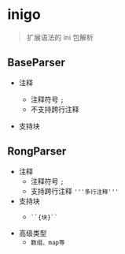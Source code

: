 # inigo

> 扩展语法的 ini 包解析





## BaseParser

- 注释

  - 注释符号 ``;`` 
  - 不支持跨行注释
- 支持块








## RongParser

- 注释
  - 注释符号 ``;`` 
  - 支持跨行注释 ``'''多行注释'''``
- 支持块
  - 	``{块}``
- 高级类型
  - ``数组、map等``

